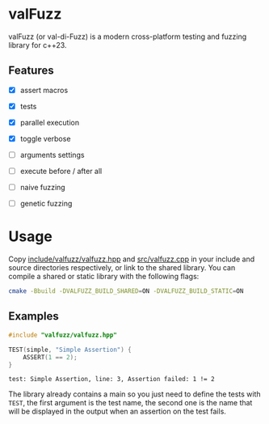 # valFuzz

valFuzz (or val-di-Fuzz) is a modern cross-platform testing and fuzzing library for c++23.

## Features

- [x] assert macros

- [x] tests

- [x] parallel execution

- [x] toggle verbose

- [ ] arguments settings

- [ ] execute before / after all

- [ ] naive fuzzing

- [ ] genetic fuzzing

# Usage

Copy [include/valfuzz/valfuzz.hpp](./include/valfuzz/valfuzz.hpp) and [src/valfuzz.cpp](./src/valfuzz.cpp)
in your include and source directories respectively, or link to the shared library. You can compile
a shared or static library with the following flags:

```bash
cmake -Bbuild -DVALFUZZ_BUILD_SHARED=ON -DVALFUZZ_BUILD_STATIC=ON
```

## Examples

```c++
#include "valfuzz/valfuzz.hpp"

TEST(simple, "Simple Assertion") {
    ASSERT(1 == 2);
}
```
```
test: Simple Assertion, line: 3, Assertion failed: 1 != 2
```

The library already contains a main so you just need to define the tests with `TEST`, the first
argument is the test name, the second one is the name that will be displayed in the output
when an assertion on the test fails.
